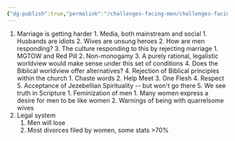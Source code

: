 ```yaml
---
{"dg-publish":true,"permalink":"/challenges-facing-men/challenges-facing-men/"}
---
```



1. Marriage is getting harder
		1. Media, both mainstream and social
			1. Husbands are idiots
			2. Wives are unsung heroes
		2. How are men responding?
	3. The culture responding to this by rejecting marriage
		1. MGTOW and Red Pill
		2. Non-monogamy
		3. A purely rational, legalistic worldview would make sense under this set of conditions
		4. Does the Biblical worldview offer alternatives?
	4. Rejection of Biblical principles within the church
		1. Chaste words
		2. Help Meet
		3. One Flesh 
		4. Respect
		5. Acceptance of Jezebellian Spirituality -- but won't go there
	5. We see truth in Scripture
		1. Feminization of men
			1. Many women express a desire for men to be like women
		2. Warnings of being with quarrelsome wives
2. Legal system
	1. Men will lose
	2. Most divorces filed by women, some stats >70%